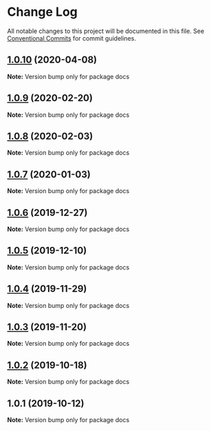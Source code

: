 # Change Log

All notable changes to this project will be documented in this file.
See [Conventional Commits](https://conventionalcommits.org) for commit guidelines.

## [1.0.10](https://github.com/vuepress/vuepress-community/compare/docs@1.0.9...docs@1.0.10) (2020-04-08)

**Note:** Version bump only for package docs

## [1.0.9](https://github.com/vuepress/vuepress-community/compare/docs@1.0.8...docs@1.0.9) (2020-02-20)

**Note:** Version bump only for package docs

## [1.0.8](https://github.com/vuepress/vuepress-community/compare/docs@1.0.7...docs@1.0.8) (2020-02-03)

**Note:** Version bump only for package docs

## [1.0.7](https://github.com/vuepress/vuepress-community/compare/docs@1.0.6...docs@1.0.7) (2020-01-03)

**Note:** Version bump only for package docs

## [1.0.6](https://github.com/vuepress/vuepress-community/compare/docs@1.0.5...docs@1.0.6) (2019-12-27)

**Note:** Version bump only for package docs

## [1.0.5](https://github.com/vuepress/vuepress-community/compare/docs@1.0.4...docs@1.0.5) (2019-12-10)

**Note:** Version bump only for package docs

## [1.0.4](https://github.com/vuepress/vuepress-community/compare/docs@1.0.3...docs@1.0.4) (2019-11-29)

**Note:** Version bump only for package docs

## [1.0.3](https://github.com/vuepress/vuepress-community/compare/docs@1.0.2...docs@1.0.3) (2019-11-20)

**Note:** Version bump only for package docs

## [1.0.2](https://github.com/vuepress/vuepress-community/compare/docs@1.0.1...docs@1.0.2) (2019-10-18)

**Note:** Version bump only for package docs

## 1.0.1 (2019-10-12)

**Note:** Version bump only for package docs
